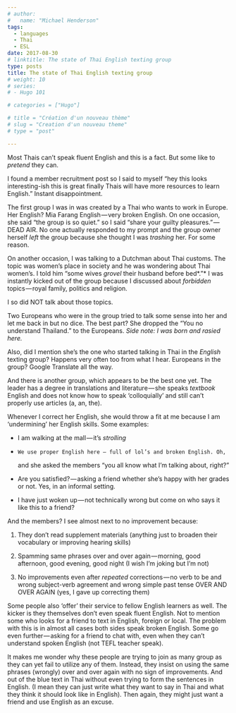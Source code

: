 ```yaml
---
# author:
#   name: "Michael Henderson"
tags:
  - languages
  - Thai
  - ESL
date: 2017-08-30
# linktitle: The state of Thai English texting group
type: posts
title: The state of Thai English texting group
# weight: 10
# series:
# - Hugo 101

# categories = ["Hugo"]

# title = "Création d'un nouveau thème"
# slug = "Creation d'un nouveau theme"
# type = "post"

---
```


Most Thais can’t speak fluent English and this is a fact. But some like
to _pretend_ they can.

I found a member recruitment post so I said to myself “hey this looks
interesting-ish this is great finally Thais will have more resources to
learn English.” Instant disappointment.

The first group I was in was created by a Thai who wants to work in
Europe. Her English? Mia Farang English — very broken English. On one
occasion, she said “the group is so quiet.” so I said “share your guilty
pleasures.” — DEAD AIR. No one actually responded to my prompt and the
group owner herself *left* the group because she thought I was
*trashing* her. For some reason.

On another occasion, I was talking to a Dutchman about Thai customs. The
topic was women’s place in society and he was wondering about Thai
women’s. I told him “some wives *grovel* their husband before bed*.”* I
was instantly kicked out of the group because I discussed about
*forbidden* topics — royal family, politics and religion.

I so did NOT talk about those topics.

Two Europeans who were in the group tried to talk some sense into her
and let me back in but no dice. The best part? She dropped the “You no
understand Thailand.” to the Europeans. *Side note: I was born and
rasied here.*

Also, did I mention she’s the one who started talking in Thai in the
*English* texting group? Happens very often too from what I hear.
Europeans in the group? Google Translate all the way.

And there is another group, which appears to be the best one yet. The
leader has a degree in translations and literature — she speaks
*textbook* English and does not know how to speak ‘colloquially’ and
still can’t properly use articles (a, an, the).

Whenever I correct her English, she would throw a fit at me because I am
‘undermining’ her English skills. Some examples:

-    I am walking at the mall — it’s *strolling*        

-     We use proper English here — full of lol’s and broken English. Oh,
    and she asked the members “you all know what I’m talking about,
    right?”
-   Are you satisfied? — asking a friend whether she’s happy with her
    grades or not. Yes, in an informal setting.

-   I have just woken up — not technically wrong but come on who says it like this to a friend?



And the members? I see almost next to no improvement because:

1.    They don’t read supplement materials (anything just to broaden their
    vocabulary or improving hearing skills)

2.  Spamming same phrases over and over again — morning, good afternoon,
    good evening, good night (I wish I’m joking but I’m not)
    
3.  No improvements even after *repeated* corrections — no verb to be
    and wrong subject-verb agreement and wrong simple past tense OVER
    AND OVER AGAIN (yes, I gave up correcting them)

Some people also ‘offer’ their service to fellow English learners as
well. The kicker is they themselves don’t even speak fluent English. Not
to mention some who looks for a friend to text in English, foreign or
local. The problem with this is in almost all cases both sides speak
broken English. Some go even further — asking for a friend to chat with,
even when they can’t understand spoken English (not TEFL teacher speak).

It makes me wonder why these people are trying to join as many group as
they can yet fail to utilize any of them. Instead, they insist on using
the same phrases (wrongly) over and over again with no sign of
improvements. And out of the blue text in Thai without even trying to
form the sentences in English. (I mean they can just write what they
want to say in Thai and what they think it should look like in English).
Then again, they might just want a friend and use English as an excuse.

